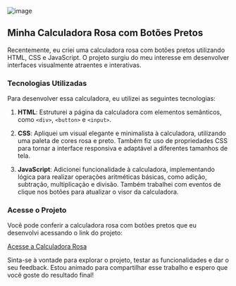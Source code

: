 ![image](https://github.com/user-attachments/assets/07a37020-b7bf-496d-9477-5c02ec9e8873)

## Minha Calculadora Rosa com Botões Pretos

Recentemente, eu criei uma calculadora rosa com botões pretos utilizando HTML, CSS e JavaScript. O projeto surgiu do meu interesse em desenvolver interfaces visualmente atraentes e interativas.

### Tecnologias Utilizadas

Para desenvolver essa calculadora, eu utilizei as seguintes tecnologias:

1. **HTML**: Estruturei a página da calculadora com elementos semânticos, como `<div>`, `<button>` e `<input>`.

2. **CSS**: Apliquei um visual elegante e minimalista à calculadora, utilizando uma paleta de cores rosa e preto. Também fiz uso de propriedades CSS para tornar a interface responsiva e adaptável a diferentes tamanhos de tela.

3. **JavaScript**: Adicionei funcionalidade à calculadora, implementando lógica para realizar operações aritméticas básicas, como adição, subtração, multiplicação e divisão. Também trabalhei com eventos de clique nos botões para atualizar o visor da calculadora.

### Acesse o Projeto

Você pode conferir a calculadora rosa com botões pretos que eu desenvolvi acessando o link do projeto:

[Acesse a Calculadora Rosa](https://codepen.io/tatiane-nascimento/full/vYqrYRm)

Sinta-se à vontade para explorar o projeto, testar as funcionalidades e dar o seu feedback. Estou animado para compartilhar esse trabalho e espero que você goste do resultado final!
